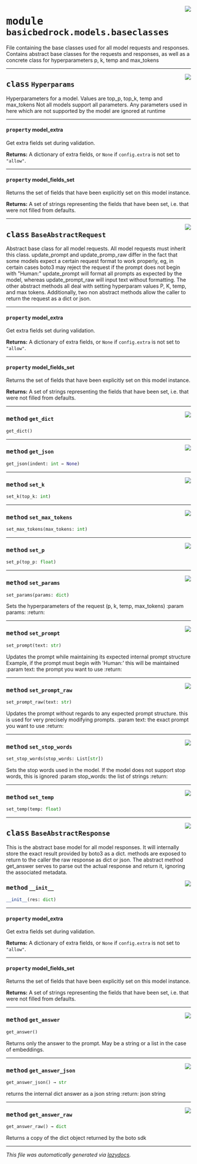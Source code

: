 <!-- markdownlint-disable -->

<a href="https://github.com/cyberitech/BasicBedrock/tree/main/src/basicbedrock/models/baseclasses.py#L0"><img align="right" style="float:right;" src="https://img.shields.io/badge/-source-cccccc?style=flat-square"></a>

# <kbd>module</kbd> `basicbedrock.models.baseclasses`
File containing the base classes used for all model requests and responses. Contains abstract base classes for the requests and responses, as well as a concrete class for hyperparameters p, k, temp and max_tokens 



---

<a href="https://github.com/cyberitech/BasicBedrock/tree/main/src/basicbedrock/models/baseclasses.py#L12"><img align="right" style="float:right;" src="https://img.shields.io/badge/-source-cccccc?style=flat-square"></a>

## <kbd>class</kbd> `Hyperparams`
Hyperparameters for a model. Values are top_p, top_k, temp and max_tokens Not all models support all parameters. Any parameters used in here which are not supported by the model are ignored at runtime 


---

#### <kbd>property</kbd> model_extra

Get extra fields set during validation. 



**Returns:**
  A dictionary of extra fields, or `None` if `config.extra` is not set to `"allow"`. 

---

#### <kbd>property</kbd> model_fields_set

Returns the set of fields that have been explicitly set on this model instance. 



**Returns:**
  A set of strings representing the fields that have been set,  i.e. that were not filled from defaults. 




---

<a href="https://github.com/cyberitech/BasicBedrock/tree/main/src/basicbedrock/models/baseclasses.py#L26"><img align="right" style="float:right;" src="https://img.shields.io/badge/-source-cccccc?style=flat-square"></a>

## <kbd>class</kbd> `BaseAbstractRequest`
Abstract base class for all model requests. All model requests must inherit this class. update_prompt and update_promp_raw differ in the fact that some models expect a certain request format to work properly, eg, in certain cases boto3 may reject the request if the prompt does not begin with "Human:"    update_prompt will format all prompts as expected by the model, whereas update_prompt_raw will input text without formatting. The other abstract methods all deal with setting hyperparam values P, K, temp, and max tokens. Additionally, two non abstract methods allow the caller to return the request as a dict or json. 


---

#### <kbd>property</kbd> model_extra

Get extra fields set during validation. 



**Returns:**
  A dictionary of extra fields, or `None` if `config.extra` is not set to `"allow"`. 

---

#### <kbd>property</kbd> model_fields_set

Returns the set of fields that have been explicitly set on this model instance. 



**Returns:**
  A set of strings representing the fields that have been set,  i.e. that were not filled from defaults. 



---

<a href="https://github.com/cyberitech/BasicBedrock/tree/main/src/basicbedrock/models/baseclasses.py#L65"><img align="right" style="float:right;" src="https://img.shields.io/badge/-source-cccccc?style=flat-square"></a>

### <kbd>method</kbd> `get_dict`

```python
get_dict()
```





---

<a href="https://github.com/cyberitech/BasicBedrock/tree/main/src/basicbedrock/models/baseclasses.py#L69"><img align="right" style="float:right;" src="https://img.shields.io/badge/-source-cccccc?style=flat-square"></a>

### <kbd>method</kbd> `get_json`

```python
get_json(indent: int = None)
```





---

<a href="https://github.com/cyberitech/BasicBedrock/tree/main/src/basicbedrock/models/baseclasses.py#L101"><img align="right" style="float:right;" src="https://img.shields.io/badge/-source-cccccc?style=flat-square"></a>

### <kbd>method</kbd> `set_k`

```python
set_k(top_k: int)
```





---

<a href="https://github.com/cyberitech/BasicBedrock/tree/main/src/basicbedrock/models/baseclasses.py#L109"><img align="right" style="float:right;" src="https://img.shields.io/badge/-source-cccccc?style=flat-square"></a>

### <kbd>method</kbd> `set_max_tokens`

```python
set_max_tokens(max_tokens: int)
```





---

<a href="https://github.com/cyberitech/BasicBedrock/tree/main/src/basicbedrock/models/baseclasses.py#L97"><img align="right" style="float:right;" src="https://img.shields.io/badge/-source-cccccc?style=flat-square"></a>

### <kbd>method</kbd> `set_p`

```python
set_p(top_p: float)
```





---

<a href="https://github.com/cyberitech/BasicBedrock/tree/main/src/basicbedrock/models/baseclasses.py#L77"><img align="right" style="float:right;" src="https://img.shields.io/badge/-source-cccccc?style=flat-square"></a>

### <kbd>method</kbd> `set_params`

```python
set_params(params: dict)
```

Sets the hyperparameters of the request (p, k, temp, max_tokens) :param params: :return: 

---

<a href="https://github.com/cyberitech/BasicBedrock/tree/main/src/basicbedrock/models/baseclasses.py#L36"><img align="right" style="float:right;" src="https://img.shields.io/badge/-source-cccccc?style=flat-square"></a>

### <kbd>method</kbd> `set_prompt`

```python
set_prompt(text: str)
```

Updates the prompt while maintaining its expected internal prompt structure Example, if the prompt must begin with 'Human:' this will be maintained :param text: the prompt you want to use :return: 

---

<a href="https://github.com/cyberitech/BasicBedrock/tree/main/src/basicbedrock/models/baseclasses.py#L46"><img align="right" style="float:right;" src="https://img.shields.io/badge/-source-cccccc?style=flat-square"></a>

### <kbd>method</kbd> `set_prompt_raw`

```python
set_prompt_raw(text: str)
```

Updates the prompt without regards to any expected prompt structure. this is used for very precisely modifying prompts. :param text: the exact prompt you want to use :return: 

---

<a href="https://github.com/cyberitech/BasicBedrock/tree/main/src/basicbedrock/models/baseclasses.py#L56"><img align="right" style="float:right;" src="https://img.shields.io/badge/-source-cccccc?style=flat-square"></a>

### <kbd>method</kbd> `set_stop_words`

```python
set_stop_words(stop_words: List[str])
```

Sets the stop words used in the model. If the model does not support stop words, this is ignored :param stop_words: the list of strings :return: 

---

<a href="https://github.com/cyberitech/BasicBedrock/tree/main/src/basicbedrock/models/baseclasses.py#L105"><img align="right" style="float:right;" src="https://img.shields.io/badge/-source-cccccc?style=flat-square"></a>

### <kbd>method</kbd> `set_temp`

```python
set_temp(temp: float)
```






---

<a href="https://github.com/cyberitech/BasicBedrock/tree/main/src/basicbedrock/models/baseclasses.py#L114"><img align="right" style="float:right;" src="https://img.shields.io/badge/-source-cccccc?style=flat-square"></a>

## <kbd>class</kbd> `BaseAbstractResponse`
This is the abstract base model for all model responses. It will internally store the exact result provided by boto3 as a dict. methods are exposed to return to the caller the raw response as dict or json. The abstract method get_answer serves to parse out the actual response and return it, ignoring the associated metadata. 

<a href="https://github.com/cyberitech/BasicBedrock/tree/main/src/basicbedrock/models/baseclasses.py#L123"><img align="right" style="float:right;" src="https://img.shields.io/badge/-source-cccccc?style=flat-square"></a>

### <kbd>method</kbd> `__init__`

```python
__init__(res: dict)
```






---

#### <kbd>property</kbd> model_extra

Get extra fields set during validation. 



**Returns:**
  A dictionary of extra fields, or `None` if `config.extra` is not set to `"allow"`. 

---

#### <kbd>property</kbd> model_fields_set

Returns the set of fields that have been explicitly set on this model instance. 



**Returns:**
  A set of strings representing the fields that have been set,  i.e. that were not filled from defaults. 



---

<a href="https://github.com/cyberitech/BasicBedrock/tree/main/src/basicbedrock/models/baseclasses.py#L127"><img align="right" style="float:right;" src="https://img.shields.io/badge/-source-cccccc?style=flat-square"></a>

### <kbd>method</kbd> `get_answer`

```python
get_answer()
```

Returns only the answer to the prompt.  May be a string or a list in the case of embeddings. 

---

<a href="https://github.com/cyberitech/BasicBedrock/tree/main/src/basicbedrock/models/baseclasses.py#L140"><img align="right" style="float:right;" src="https://img.shields.io/badge/-source-cccccc?style=flat-square"></a>

### <kbd>method</kbd> `get_answer_json`

```python
get_answer_json() → str
```

returns the internal dict answer as a json string :return: json string 

---

<a href="https://github.com/cyberitech/BasicBedrock/tree/main/src/basicbedrock/models/baseclasses.py#L134"><img align="right" style="float:right;" src="https://img.shields.io/badge/-source-cccccc?style=flat-square"></a>

### <kbd>method</kbd> `get_answer_raw`

```python
get_answer_raw() → dict
```

Returns a copy of the dict object returned by the boto sdk 




---

_This file was automatically generated via [lazydocs](https://github.com/ml-tooling/lazydocs)._
